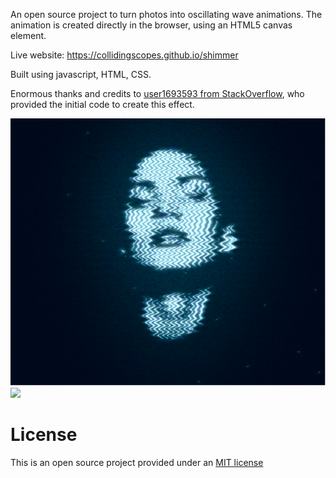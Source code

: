An open source project to turn photos into oscillating wave animations. The animation is created directly in the browser, using an HTML5 canvas element.

Live website: https://collidingscopes.github.io/shimmer

Built using javascript, HTML, CSS.

Enormous thanks and credits to <a href="https://stackoverflow.com/questions/29586754/how-can-i-recreate-this-wavy-image-effect" target="_blank" rel="noopener">user1693593 from StackOverflow</a>, who provided the initial code to create this effect.

<img src="images/siteOGImage.png">
<img src="images/neonWaves.gif">

License
=======
This is an open source project provided under an <a href="https://opensource.org/license/MIT">MIT license</a>